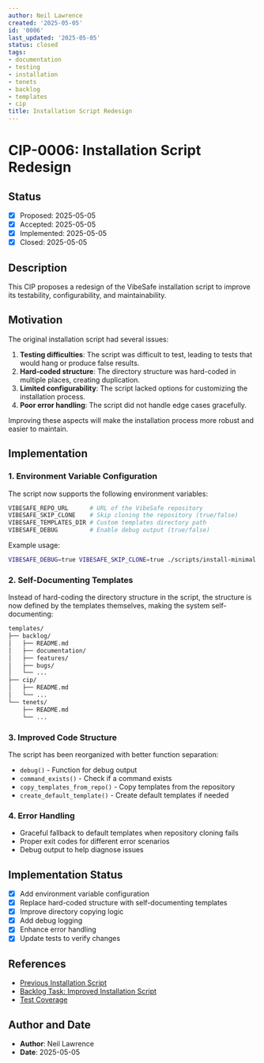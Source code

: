 ```yaml
---
author: Neil Lawrence
created: '2025-05-05'
id: '0006'
last_updated: '2025-05-05'
status: closed
tags:
- documentation
- testing
- installation
- tenets
- backlog
- templates
- cip
title: Installation Script Redesign
---
```


# CIP-0006: Installation Script Redesign

## Status
- [x] Proposed: 2025-05-05
- [x] Accepted: 2025-05-05
- [x] Implemented: 2025-05-05
- [x] Closed: 2025-05-05

## Description
This CIP proposes a redesign of the VibeSafe installation script to improve its testability, configurability, and maintainability.

## Motivation
The original installation script had several issues:

1. **Testing difficulties**: The script was difficult to test, leading to tests that would hang or produce false results.
2. **Hard-coded structure**: The directory structure was hard-coded in multiple places, creating duplication.
3. **Limited configurability**: The script lacked options for customizing the installation process.
4. **Poor error handling**: The script did not handle edge cases gracefully.

Improving these aspects will make the installation process more robust and easier to maintain.

## Implementation

### 1. Environment Variable Configuration

The script now supports the following environment variables:

```bash
VIBESAFE_REPO_URL      # URL of the VibeSafe repository
VIBESAFE_SKIP_CLONE    # Skip cloning the repository (true/false)
VIBESAFE_TEMPLATES_DIR # Custom templates directory path
VIBESAFE_DEBUG         # Enable debug output (true/false)
```

Example usage:
```bash
VIBESAFE_DEBUG=true VIBESAFE_SKIP_CLONE=true ./scripts/install-minimal.sh
```

### 2. Self-Documenting Templates

Instead of hard-coding the directory structure in the script, the structure is now defined by the templates themselves, making the system self-documenting:

```bash
templates/
├── backlog/
│   ├── README.md
│   ├── documentation/
│   ├── features/
│   ├── bugs/
│   └── ...
├── cip/
│   ├── README.md
│   └── ...
└── tenets/
    ├── README.md
    └── ...
```

### 3. Improved Code Structure

The script has been reorganized with better function separation:

- `debug()` - Function for debug output
- `command_exists()` - Check if a command exists
- `copy_templates_from_repo()` - Copy templates from the repository
- `create_default_template()` - Create default templates if needed

### 4. Error Handling

- Graceful fallback to default templates when repository cloning fails
- Proper exit codes for different error scenarios
- Debug output to help diagnose issues

## Implementation Status

- [x] Add environment variable configuration
- [x] Replace hard-coded structure with self-documenting templates
- [x] Improve directory copying logic
- [x] Add debug logging
- [x] Enhance error handling
- [x] Update tests to verify changes

## References

- [Previous Installation Script](https://github.com/lawrennd/vibesafe/blob/main/scripts/install-minimal.sh)
- [Backlog Task: Improved Installation Script](https://github.com/lawrennd/vibesafe/blob/main/backlog/documentation/2025-05-05_improved-installation-script.md)
- [Test Coverage](https://github.com/lawrennd/vibesafe/blob/main/scripts/test/install-test.bats)

## Author and Date

- **Author**: Neil Lawrence
- **Date**: 2025-05-05 